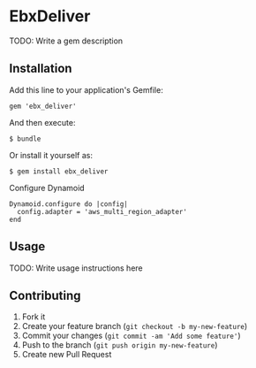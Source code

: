 # EbxDeliver

TODO: Write a gem description

## Installation

Add this line to your application's Gemfile:

    gem 'ebx_deliver'

And then execute:

    $ bundle

Or install it yourself as:

    $ gem install ebx_deliver

Configure Dynamoid

    Dynamoid.configure do |config|
      config.adapter = 'aws_multi_region_adapter'
    end

## Usage

TODO: Write usage instructions here

## Contributing

1. Fork it
2. Create your feature branch (`git checkout -b my-new-feature`)
3. Commit your changes (`git commit -am 'Add some feature'`)
4. Push to the branch (`git push origin my-new-feature`)
5. Create new Pull Request
